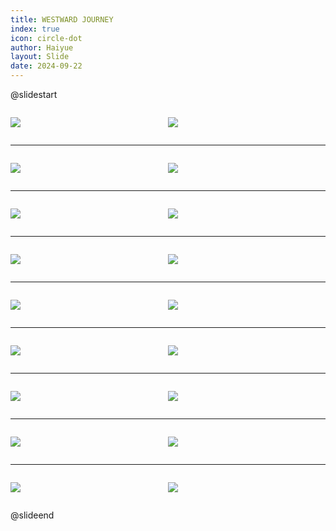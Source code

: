 ```yaml
---
title: WESTWARD JOURNEY
index: true
icon: circle-dot
author: Haiyue
layout: Slide
date: 2024-09-22
---
```

 
@slidestart

<div style="display:flex">
<div style="flex:1">

![](https://raw.githubusercontent.com/yclord/reading/refs/heads/master/english/Level-Y/WESTWARD%20JOURNEY/001.webp)
</div>
<div style="flex:1">

![](https://raw.githubusercontent.com/yclord/reading/refs/heads/master/english/Level-Y/WESTWARD%20JOURNEY/002.webp)
</div>
</div>

---

<div style="display:flex">
<div style="flex:1">

![](https://raw.githubusercontent.com/yclord/reading/refs/heads/master/english/Level-Y/WESTWARD%20JOURNEY/003.webp)
</div>
<div style="flex:1">

![](https://raw.githubusercontent.com/yclord/reading/refs/heads/master/english/Level-Y/WESTWARD%20JOURNEY/004.webp)
</div>
</div>

---

<div style="display:flex">
<div style="flex:1">

![](https://raw.githubusercontent.com/yclord/reading/refs/heads/master/english/Level-Y/WESTWARD%20JOURNEY/005.webp)
</div>
<div style="flex:1">

![](https://raw.githubusercontent.com/yclord/reading/refs/heads/master/english/Level-Y/WESTWARD%20JOURNEY/006.webp)
</div>
</div>

---

<div style="display:flex">
<div style="flex:1">

![](https://raw.githubusercontent.com/yclord/reading/refs/heads/master/english/Level-Y/WESTWARD%20JOURNEY/007.webp)
</div>
<div style="flex:1">

![](https://raw.githubusercontent.com/yclord/reading/refs/heads/master/english/Level-Y/WESTWARD%20JOURNEY/008.webp)
</div>
</div>

---

<div style="display:flex">
<div style="flex:1">

![](https://raw.githubusercontent.com/yclord/reading/refs/heads/master/english/Level-Y/WESTWARD%20JOURNEY/009.webp)
</div>
<div style="flex:1">

![](https://raw.githubusercontent.com/yclord/reading/refs/heads/master/english/Level-Y/WESTWARD%20JOURNEY/010.webp)
</div>
</div>

---

<div style="display:flex">
<div style="flex:1">

![](https://raw.githubusercontent.com/yclord/reading/refs/heads/master/english/Level-Y/WESTWARD%20JOURNEY/011.webp)
</div>
<div style="flex:1">

![](https://raw.githubusercontent.com/yclord/reading/refs/heads/master/english/Level-Y/WESTWARD%20JOURNEY/012.webp)
</div>
</div>

---

<div style="display:flex">
<div style="flex:1">

![](https://raw.githubusercontent.com/yclord/reading/refs/heads/master/english/Level-Y/WESTWARD%20JOURNEY/013.webp)
</div>
<div style="flex:1">

![](https://raw.githubusercontent.com/yclord/reading/refs/heads/master/english/Level-Y/WESTWARD%20JOURNEY/014.webp)
</div>
</div>

---

<div style="display:flex">
<div style="flex:1">

![](https://raw.githubusercontent.com/yclord/reading/refs/heads/master/english/Level-Y/WESTWARD%20JOURNEY/015.webp)
</div>
<div style="flex:1">

![](https://raw.githubusercontent.com/yclord/reading/refs/heads/master/english/Level-Y/WESTWARD%20JOURNEY/016.webp)
</div>
</div>

---

<div style="display:flex">
<div style="flex:1">

![](https://raw.githubusercontent.com/yclord/reading/refs/heads/master/english/Level-Y/WESTWARD%20JOURNEY/017.webp)
</div>
<div style="flex:1">

![](https://raw.githubusercontent.com/yclord/reading/refs/heads/master/english/Level-Y/WESTWARD%20JOURNEY/018.webp)
</div>
</div>

@slideend